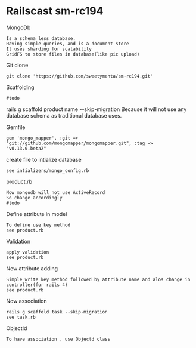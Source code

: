 Railscast sm-rc194
==================

MongoDb
```
Is a schema less database.
Having simple queries, and is a document store
It uses sharding for scalability
GridFS to store files in database(like pic upload)
```
Git clone
```
git clone 'https://github.com/sweetymehta/sm-rc194.git'
```
Scaffolding
```
#todo
```
rails g scaffold product name --skip-migration
Because it will not use any database schema as traditional database uses.

Gemfile
```
gem 'mongo_mapper', :git => "git://github.com/mongomapper/mongomapper.git", :tag => "v0.13.0.beta2"
```
create file to intialize database
```
see intializers/mongo_config.rb
```
product.rb
```
Now mongodb will not use ActiveRecord
So change accordingly
#todo
```
Define attribute in model
```
To define use key method
see product.rb
```

Validation
```
apply validation
see product.rb
```
New attribute adding
```
Simple write key method followed by attribute name and alos change in controller(for rails 4)
see product.rb
```
Now association
```
rails g scaffold task --skip-migration
see task.rb
```
ObjectId
```
To have association , use Objectd class
```

